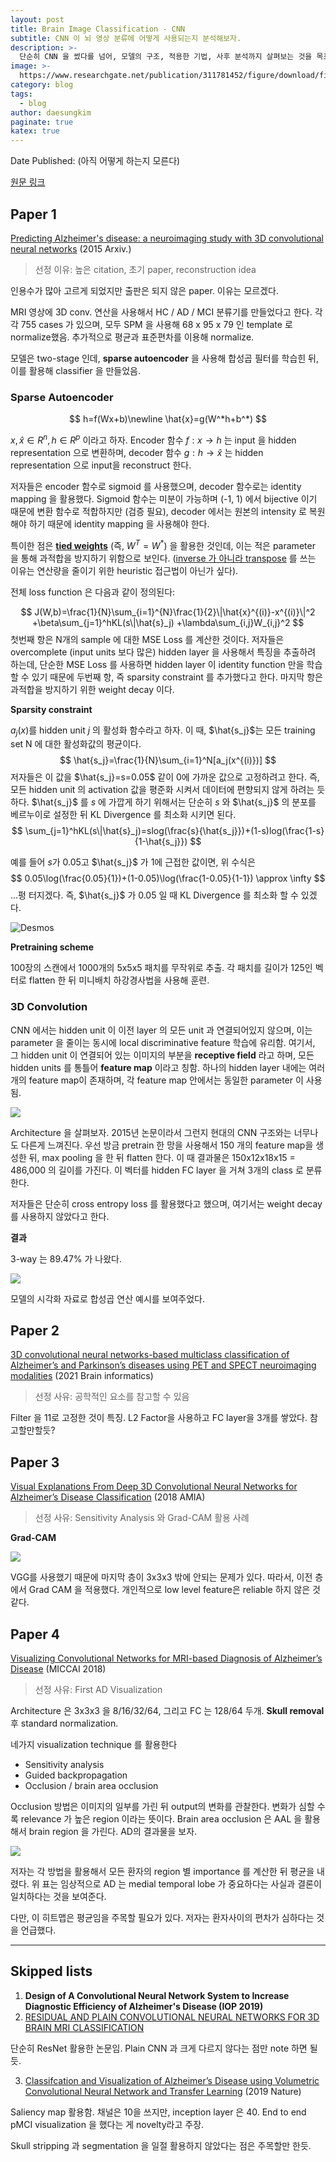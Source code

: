 ```yaml
---
layout: post
title: Brain Image Classification - CNN
subtitle: CNN 이 뇌 영상 분류에 어떻게 사용되는지 분석해보자.
description: >-
  단순히 CNN 을 썼다를 넘어, 모델의 구조, 적용한 기법, 사후 분석까지 살펴보는 것을 목표로 한다.
image: >-
  https://www.researchgate.net/publication/311781452/figure/download/fig2/AS:960124030038022@1605922815238/Representative-brain-MRIs-of-a-CAA-I-patient-and-AD-patients-with-or-without-multiple.jpg
category: blog
tags:
  - blog
author: daesungkim
paginate: true
katex: true
---
```

Date Published: (아직 어떻게 하는지 모른다)

[원문 링크](https://velog.io/@treeboy2762/CNN-Brain-Image-Classification)

## Paper 1
[Predicting Alzheimer's disease: a neuroimaging study with 3D convolutional neural networks](https://arxiv.org/abs/1502.02506) (2015 Arxiv.)

> 선정 이유: 높은 citation, 초기 paper, reconstruction idea

인용수가 많아 고르게 되었지만 출판은 되지 않은 paper. 이유는 모르겠다.

MRI 영상에 3D conv. 연산을 사용해서 HC / AD / MCI 분류기를 만들었다고 한다. 각각 755 cases 가 있으며, 모두 SPM 을 사용해 68 x 95 x 79 인 template 로 normalize했음. 추가적으로 평균과 표준편차를 이용해 normalize.

모델은 two-stage 인데, **sparse autoencoder** 을 사용해 합성곱 필터를 학습힌 뒤, 이를 활용해 classifier 을 만들었음.

### Sparse Autoencoder

$$
h=f(Wx+b)\newline
\hat{x}=g(W^*h+b^*)
$$

$x,\hat{x}\in R^n, h\in R^p$ 이라고 하자. Encoder 함수 $f:x \rightarrow  h$ 는 input 을 hidden representation 으로 변환하며, decoder 함수 $g:h \rightarrow  \hat{x}$ 는 hidden representation 으로 input을 reconstruct 한다.

저자들은 encoder 함수로 sigmoid 를 사용했으며, decoder 함수로는 identity mapping 을 활용했다. Sigmoid 함수는 미분이 가능하며 (-1, 1) 에서 bijective 이기 때문에 변환 함수로 적합하지만 (검증 필요), decoder 에서는 원본의 intensity 로 복원해야 하기 때문에 identity mapping 을 사용해야 한다.

특이한 점은 **[tied weights](https://stackoverflow.com/questions/36889732/tied-weights-in-autoencoder)** (즉, $W^T=W^*$) 을 활용한 것인데, 이는 적은 parameter 을 통해 과적합을 방지하기 위함으로 보인다. ([inverse 가 아니라 transpose](https://stats.stackexchange.com/questions/489429/why-are-the-tied-weights-in-autoencoders-transposed-and-not-inverted) 를 쓰는 이유는 연산량을 줄이기 위한 heuristic 접근법이 아닌가 싶다).

전체 loss function 은 다음과 같이 정의된다:

$$
J(W,b)=\frac{1}{N}\sum_{i=1}^{N}\frac{1}{2}\|\hat{x}^{(i)}-x^{(i)}\|^2
+\beta\sum_{j=1}^hKL(s\|\hat{s}_j)
+\lambda\sum_{i,j}W_{i,j}^2
$$
첫번째 항은 N개의 sample 에 대한 MSE Loss 를 계산한 것이다. 저자들은 overcomplete (input units 보다 많은) hidden layer 을 사용해서 특징을 추출하려 하는데, 단순한 MSE Loss 를 사용하면 hidden layer 이 identity function 만을 학습할 수 있기 때문에 두번째 항, 즉 sparsity constraint 를 추가했다고 한다. 마지막 항은 과적합을 방지하기 위한 weight decay 이다.

**Sparsity constraint**

$a_j(x)$를 hidden unit $j$ 의 활성화 함수라고 하자. 이 때, $\hat{s_j}$는 모든 training set N 에 대한 활성화값의 평균이다.
$$
\hat{s_j}=\frac{1}{N}\sum_{i=1}^N[a_j(x^{(i)})]
$$
저자들은 이 값을 $\hat{s_j}=s=0.05$ 같이 0에 가까운 값으로 고정하려고 한다. 즉, 모든 hidden unit 의 activation 값을 평준화 시켜서 데이터에 편향되지 않게 하려는 듯 하다. $\hat{s_j}$ 를 $s$ 에 가깝게 하기 위해서는 단순히 $s$ 와 $\hat{s_j}$ 의 분포를 베르누이로 설정한 뒤 KL Divergence 를 최소화 시키면 된다. 
$$
\sum_{j=1}^hKL(s\|\hat{s}_j)=slog(\frac{s}{\hat{s_j}})+(1-s)log(\frac{1-s}{1-\hat{s_j}})
$$

예를 들어 $s$가 0.05고 $\hat{s_j}$ 가 1에 근접한 값이면, 위 수식은
$$
0.05\log(\frac{0.05}{1})+(1-0.05)\log(\frac{1-0.05}{1-1}) \approx \infty
$$
...펑 터지겠다. 즉, $\hat{s_j}$ 가 0.05 일 때 KL Divergence 를 최소화 할 수 있겠다.

![Desmos](https://velog.velcdn.com/images/treeboy2762/post/b97a609e-e76f-4e22-8fa9-f67b33e76fa4/image.png)

**Pretraining scheme**

100장의 스캔에서 1000개의 5x5x5 패치를 무작위로 추출. 각 패치를 길이가 125인 벡터로 flatten 한 뒤 미니배치 하강경사법을 사용해 훈련.

### 3D Convolution

CNN 에서는 hidden unit 이 이전 layer 의 모든 unit 과 연결되어있지 않으며, 이는 parameter 을 줄이는 동시에 local discriminative feature 학습에 유리함. 여기서, 그 hidden unit 이 연결되어 있는 이미지의 부분을 **receptive field** 라고 하며, 모든 hidden units 를 통틀어 **feature map** 이라고 칭함. 하나의 hidden layer 내에는 여러개의 feature map이 존재하며, 각 feature map 안에서는 동일한 parameter 이 사용됨.

![](https://velog.velcdn.com/images/treeboy2762/post/a242a9a3-ef5a-4eca-acef-e237d5cbb2d2/image.png)

Architecture 을 살펴보자. 2015년 논문이라서 그런지 현대의 CNN 구조와는 너무나도 다른게 느껴진다. 우선 방금 pretrain 한 망을 사용해서 150 개의 feature map을 생성한 뒤, max pooling 을 한 뒤 flatten 한다. 이 때 결과물은 150x12x18x15 = 486,000 의 길이를 가진다. 이 벡터를 hidden FC layer 을 거쳐 3개의 class 로 분류한다.

저자들은 단순히 cross entropy loss 를 활용했다고 했으며, 여기서는 weight decay 를 사용하지 않았다고 한다.

**결과**

3-way 는 89.47% 가 나왔다.

![](https://velog.velcdn.com/images/treeboy2762/post/07b4e334-d205-4f7f-bf57-cb4f7fd9f680/image.png)

모델의 시각화 자료로 합성곱 연산 예시를 보여주었다.

## Paper 2
[3D convolutional neural networks-based multiclass classification of Alzheimer’s and Parkinson’s diseases using PET and SPECT neuroimaging modalities](https://braininformatics.springeropen.com/articles/10.1186/s40708-021-00144-2) (2021 Brain informatics)

> 선정 사유: 공학적인 요소를 참고할 수 있음

Filter 을 11로 고정한 것이 특징. L2 Factor을 사용하고 FC layer을 3개를 쌓았다. 참고할만할듯?

## Paper 3
[Visual Explanations From Deep 3D Convolutional Neural Networks for
Alzheimer’s Disease Classification](https://www.ncbi.nlm.nih.gov/pmc/articles/PMC6371279/) (2018 AMIA)


> 선정 사유: Sensitivity Analysis 와 Grad-CAM 활용 사례

**Grad-CAM**

![](https://velog.velcdn.com/images/treeboy2762/post/fb2630f6-86ff-4928-a356-0169be2e58fe/image.png)

VGG를 사용했기 때문에 마지막 층이 3x3x3 밖에 안되는 문제가 있다. 따라서, 이전 층에서 Grad CAM 을 적용했다. 개인적으로 low level feature은 reliable 하지 않은 것 같다.


## Paper 4

[Visualizing Convolutional Networks for MRI-based Diagnosis of Alzheimer’s Disease](https://arxiv.org/abs/1808.02874) (MICCAI 2018)

> 선정 사유: First AD Visualization

Architecture 은 3x3x3 을 8/16/32/64, 그리고 FC 는 128/64 두개. **Skull removal** 후 standard normalization.

네가지 visualization technique 를 활용한다

- Sensitivity analysis
- Guided backpropagation
- Occlusion / brain area occlusion

Occlusion 방법은 이미지의 일부를 가린 뒤 output의 변화를 관찰한다. 변화가 심할 수록 relevance 가 높은 region 이라는 뜻이다. Brain area occlusion 은 AAL 을 활용해서 brain region 을 가린다. AD의 결과물을 보자.



![](https://velog.velcdn.com/images/treeboy2762/post/a6593271-d423-480b-9b9a-8f6f27ffcb36/image.png)

저자는 각 방법을 활용해서 모든 환자의 region 별 importance 를 계산한 뒤 평균을 내렸다. 위 표는 임상적으로 AD 는 medial temporal lobe 가 중요하다는 사실과 결론이 일치하다는 것을 보여준다.

다만, 이 히트맵은 평균임을 주목할 필요가 있다. 저자는 환자사이의 편차가 심하다는 것을 언급했다.

-------------------------------------------------
## Skipped lists

1. **Design of A Convolutional Neural Network System to Increase Diagnostic Efficiency of Alzheimer's Disease (IOP 2019)**
2. [RESIDUAL AND PLAIN CONVOLUTIONAL NEURAL NETWORKS FOR 3D BRAIN MRI
CLASSIFICATION](https://arxiv.org/pdf/1701.06643.pdf)

단순히 ResNet 활용한 논문임. Plain CNN 과 크게 다르지 않다는 점만 note 하면 될듯.

3. [Classifcation and Visualization of Alzheimer’s Disease using Volumetric Convolutional Neural Network and Transfer Learning](https://www.nature.com/articles/s41598-019-54548-6) (2019 Nature)

Saliency map 활용함. 채널은 10을 쓰지만, inception layer 은 40. End to end pMCI visualization 을 했다는 게 novelty라고 주장.

Skull stripping 과 segmentation 을 일절 활용하지 않았다는 점은 주목할만 한듯.
